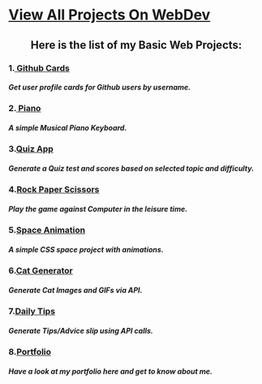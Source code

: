 # [View All Projects On WebDev](https://khushibhambri.github.io/basic-webdev/)
   
<h2 align="center">  Here is the list of my Basic Web Projects:</h2>

   ### 1.[ Github Cards](https://khushibhambri.github.io/basic-webdev/GITHUB%20PROFILES/index.html)
   ##### Get user profile cards for Github users by username.
   ### 2.[ Piano](https://khushibhambri.github.io/Piano-keyboard/)
   ##### A simple Musical Piano Keyboard. 
   ### 3.[Quiz App](https://khushibhambri.github.io/basic-webdev/Quiz%20App/quiz.html)
   ##### Generate a Quiz test and scores based on selected topic and difficulty.
   ### 4.[Rock Paper Scissors](https://khushibhambri.github.io/basic-webdev/Rock%20Paper%20Scissors/rps.html)
   #####  Play the game against Computer in the leisure time.
   ### 5.[Space Animation](https://khushibhambri.github.io/basic-webdev/Animation%20project/animation_project.html)
   ##### A simple CSS space project with animations. 
   ### 6.[Cat Generator](https://khushibhambri.github.io/basic-webdev/Cat%20Generator/cat-gen.html)
   ##### Generate Cat Images and GIFs via API.
   ### 7.[Daily Tips](https://khushibhambri.github.io/basic-webdev/Tips/script.html)
   ##### Generate Tips/Advice slip using API calls.
   ### 8.[Portfolio](https://khushibhambri.github.io/Portfolio/)
   ##### Have a look at my portfolio here and get to know about me.
 
   

  
